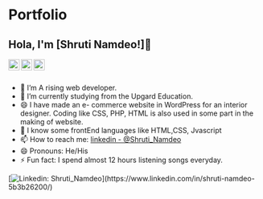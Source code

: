# Portfolio

## Hola, I'm [Shruti Namdeo!]👋

<a href="https://www.linkedin.com/in/shruti-namdeo-5b3b26200/">
  <img align="left" alt="Shruti's Linkdein" width="22px" src="https://cdn.jsdelivr.net/npm/simple-icons@v3/icons/linkedin.svg" />
</a>
<a href="https://github.com/Shruti3006N">
  <img align="left" alt="Shruti's Github" width="22px" src="https://cdn.jsdelivr.net/npm/simple-icons@v3/icons/github.svg" />
</a>
<a href="https://t.me/Shruti_Namdeo">
  <img align="left" alt="Shruti's Telegram" width="22px" src="https://cdn.jsdelivr.net/npm/simple-icons@v3/icons/telegram.svg" />
</a>


<br/>
<br/>


- 🔭 I’m A rising web developer.
- 🌱 I’m currently studying from the Upgard Education.
- 😄 I have made an e- commerce website in WordPress for an interior designer. Coding like CSS, PHP, HTML is also used in some part in the making of website.   
- 🤔 I know some frontEnd languages like HTML,CSS, Jvascript
- 📫 How to reach me: [linkedin - @Shruti_Namdeo]("https://www.linkedin.com/in/shruti-namdeo-5b3b26200/") 
- 😄 Pronouns: He/His
- ⚡ Fun fact: I spend almost 12 hours listening songs everyday.


[![Linkedin: Shruti_Namdeo](https://img.shields.io/badge/-@shruti_namdeo-blue?style=flat-square&logo=Linkedin&logoColor=white&link=https://www.linkedin.com/in/shruti-namdeo-5b3b26200/")](https://www.linkedin.com/in/shruti-namdeo-5b3b26200/)

